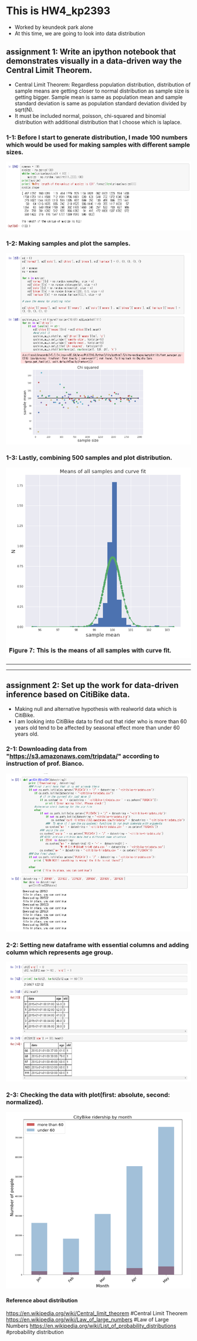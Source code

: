 # This is HW4_kp2393
- Worked by keundeok park alone
- At this time, we are going to look into data distribution

## assignment 1: Write an ipython notebook that demonstrates visually in a data-driven way the Central Limit Theorem.
- Central Limit Theorem: Regardless population distribution, distribution of sample means are getting closer to normal distribution as sample size is getting bigger. Sample mean is same as population mean and sample standard deviation is same as population standard deviation divided by sqrt(N).
- It must be included normal, poisson, chi-squared and binomial distribution with additional distribution that I choose which is laplace.

### 1-1: Before I start to generate distribution, I made 100 numbers which would be used for making samples with different sample sizes.
![step1](./img/step1.png)

### 1-2: Making samples and plot the samples.
![samples_plot](./img/make_plot.png)

### 1-3: Lastly, combining 500 samples and plot distribution.
![last](./img/all_sample_means.png)

---
***

## assignment 2: Set up the work for data-driven inference based on CitiBike data.
- Making null and alternative hypothesis with realworld data which is CitiBike.
- I am looking into CitiBike data to find out that rider who is more than 60 years old tend to be affected by seasonal effect more than under 60 years old.

### 2-1: Downloading data from "https://s3.amazonaws.com/tripdata/" according to instruction of prof. Bianco.
![citibike_step](./img/citibike_step1.png)

### 2-2: Setting new dataframe with essential columns and adding column which represents age group.
![citibike_step2](./img/citi_step2.png)

### 2-3: Checking the data with plot(first: absolute, second: normalized).
![last](./img/check.png)

#### Reference about distribution
https://en.wikipedia.org/wiki/Central_limit_theorem #Central Limit Theorem
https://en.wikipedia.org/wiki/Law_of_large_numbers #Law of Large Numbers
https://en.wikipedia.org/wiki/List_of_probability_distributions #probability distribution
